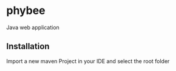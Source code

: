 # phybee
Java web application

## Installation ##
Import a new maven Project in your IDE and select the root folder
